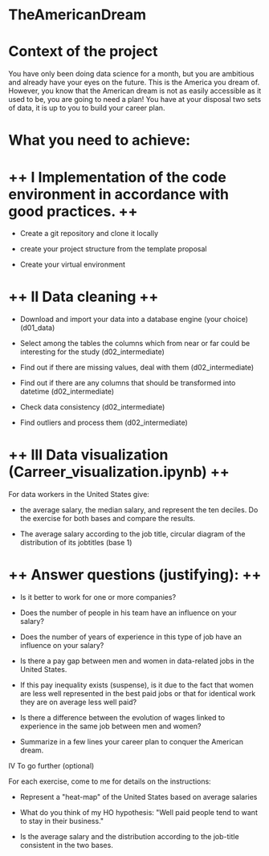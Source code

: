 # TheAmericanDream
# Context of the project
You have only been doing data science for a month, but you are ambitious and already have your eyes on the future. This is the America you dream of. However, you know that the American dream is not as easily accessible as it used to be, you are going to need a plan! You have at your disposal two sets of data, it is up to you to build your career plan.

# What you need to achieve:

# ++ I Implementation of the code environment in accordance with good practices. ++

* Create a git repository and clone it locally

* create your project structure from the template proposal

* Create your virtual environment

# ++ II Data cleaning ++

* Download and import your data into a database engine (your choice) (d01_data)

* Select among the tables the columns which from near or far could be interesting for the study (d02_intermediate)

* Find out if there are missing values, deal with them (d02_intermediate)

* Find out if there are any columns that should be transformed into datetime (d02_intermediate)

* Check data consistency (d02_intermediate)

* Find outliers and process them (d02_intermediate)

# ++ III Data visualization (Carreer_visualization.ipynb) ++

For data workers in the United States give:

* the average salary, the median salary, and represent the ten deciles. Do the exercise for both bases and compare the results.

* The average salary according to the job title, circular diagram of the distribution of its jobtitles (base 1)

# ++ Answer questions (justifying): ++

* Is it better to work for one or more companies?

* Does the number of people in his team have an influence on your salary?

* Does the number of years of experience in this type of job have an influence on your salary?

* Is there a pay gap between men and women in data-related jobs in the United States.

* If this pay inequality exists (suspense), is it due to the fact that women are less well represented in the best paid jobs or that for identical work they are on average less well paid?

* Is there a difference between the evolution of wages linked to experience in the same job between men and women?

* Summarize in a few lines your career plan to conquer the American dream.

IV To go further (optional)

For each exercise, come to me for details on the instructions:

* Represent a "heat-map" of the United States based on average salaries

* What do you think of my HO hypothesis: "Well paid people tend to want to stay in their business."

* Is the average salary and the distribution according to the job-title consistent in the two bases.

